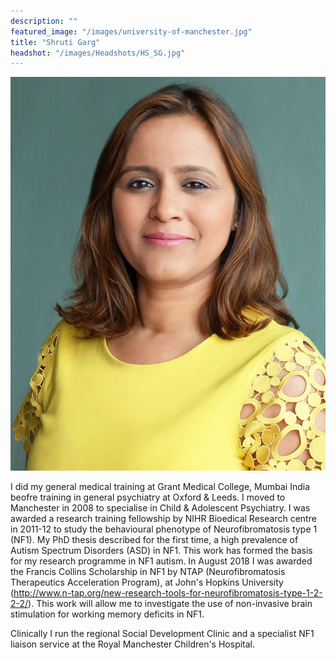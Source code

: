 ```yaml
---
description: ""
featured_image: "/images/university-of-manchester.jpg"
title: "Shruti Garg"
headshot: "/images/Headshots/HS_SG.jpg"
---
```


![img](/images/Headshots/HS_SG.jpg)

I did my general medical training at Grant Medical College, Mumbai India beofre training in general psychiatry at Oxford & Leeds. I moved to Manchester in 2008 to specialise in Child & Adolescent Psychiatry. I was awarded a research training fellowship by NIHR Bioedical Research centre in 2011-12 to study the behavioural phenotype of Neurofibromatosis type 1 (NF1). My PhD thesis described for the first time, a high prevalence of Autism Spectrum Disorders (ASD) in NF1. This work has formed the basis for my research programme in NF1 autism. In August 2018 I was awarded the Francis Collins Scholarship in NF1 by NTAP (Neurofibromatosis Therapeutics Acceleration Program), at John's Hopkins University (http://www.n-tap.org/new-research-tools-for-neurofibromatosis-type-1-2-2-2/). This work will allow me to investigate the use of non-invasive brain stimulation for working memory deficits in NF1. 

Clinically I run the regional Social Development Clinic and a specialist NF1 liaison service at the Royal Manchester Children's Hospital. 
